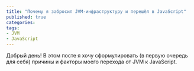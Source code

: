 ```yaml
---
title: "Почему я забросил JVM-инфраструктуру и перешёл в JavaScript"
published: true
categories:
tags:
- JVM
- JavaScript
---
```


Добрый день!
В этом посте я хочу сформулировать (в первую очередь для себя) причины и факторы моего перехода от JVM к JavaScript.